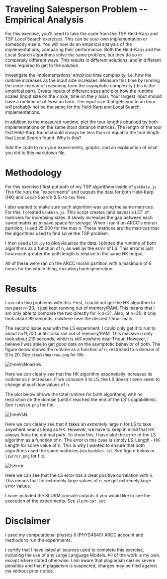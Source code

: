 # Traveling Salesperson Problem -- Empirical Analysis

For this exercise, you'll need to take the code from the TSP Held-Karp and TSP
Local Search exercises. This can be your own implementation or somebody else's.
You will now do an empirical analysis of the implementations, comparing their
performance. Both the Held-Karp and the Local Search algorithms solve the same
problem, but they do so in completely different ways. This results in different
solutions, and in different times required to get to the solution.

Investigate the implementations' empirical time complexity, i.e. how the runtime
increases as the input size increases. *Measure* this time by running the code
instead of reasoning from the asymptotic complexity (this is the empirical
part). Create inputs of different sizes and plot how the runtime scales (input
size on the $x$ axis, time on the $y$ axis). Your largest input should have a
runtime of *at least* an hour. The input size that gets you to an hour will
probably not be the same for the Held-Karp and Local Search implementations.

In addition to the measured runtime, plot the tour lengths obtained by both
implementations on the same input distance matrices. The length of the tour that
Held-Karp found should always be less than or equal to the tour length that
Local Search found. Why is this?

Add the code to run your experiments, graphs, and an explanation of what you did
to this markdown file.

# Methodology

For this exercise I first put both of my TSP algorithms inside of  ```getData.js```. This file runs the "experiments" and outputs the data for both Held-Karp (HK) and Local-Search (LS) to csv files. 

I also wanted to make sure each algorithm was using the same matrices. For this, I created ```bankGen.js```. This script creates (and saves) a LOT of matricies for increasing sizes. It slowly increases the gap between each saved matrix as to save space for storage. When I ran it on ARCC's moran partition, I used 25,000 for the max n. These matrices are the matrices that the algorithms used to find solve the TSP problem.

I then used ```plot.py``` to plot/visualize the data. I plotted the runtime of both algorithms as a function of n, as well as the error of LS. This error is just how much greater the path length is relative to the same HK output.

All of these were ran on the ARCC moran partition with a maximum of 6 hours for the whole thing, including bank generation.

# Results

I ran into two problems with this. First, I could not get the HK algorithm to run past n=20, it just kept running out of memory/RAM. This means that I am only able to compare the two directly for 1<n<21. Also, at n=20, it only took about 99 seconds, nowhere near the desired 1 hour mark.

The second issue was with the LS experiment. I could only get it to run to about n=11,700 until it also ran out of memory/RAM. This massive n only took about 219 seconds, which is still nowhere near 1 hour. However, I believe I was able to get good data on the asymptotic behavior of both. The figure below shows the runtime as a function of n, restricted to a domain of 0 to 20. See ```timeVsNnarrow.png``` for file.

![timeVsNnarrow](https://github.com/user-attachments/assets/cd7763da-c761-490b-abfa-fd0a4922f00b)

Here we can clearly see that the HK algorithm exponetially increases its runtime as n increases. If we compare it to LS, the LS doesn't even seem to change at such low values of n. 

The plot below shows the total runtime for both algorithms, with no restriction on the domain (until it reached the end of the LS's capabilities). See ```timeVsN.png``` for file.

![timeVsN](https://github.com/user-attachments/assets/bb493207-cfef-4721-91e4-b9e46b51160e)

Here we can clearly see that it takes an _extremely_ large n for LS to take anywhere near as long as HK. However, we have to keep in mind that HK always finds the optimal path. To show this, I have plot the error of the LS algorithm as a function of n. The error in this case is simply LS-Length - HK-Length for some value of n. This is why I wanted to ensure that both algorithms used the same matricies (via ```bankGen.js```). See figure below or ```lsError.png``` for file.

![lsError](https://github.com/user-attachments/assets/59d0e821-d150-41d0-8955-424477bcebc7)

Here we can see that the LS error has a clear positive correlation with n. This means that for extremely large values of n, we get extremely large error values.

I have included the SLURM console outputs if you would like to see the execution of the experiments. See ```slurm-59*.out```



# Disclaimer

I used my computational physics II (PHYS4840) ARCC account and methods to run the experiments.

I certify that I have listed all sources used to complete this exercise, including the use of any Large Language Models. All of the work is my own, except where stated otherwise. I am aware that plagiarism carries severe penalties and that if plagiarism is suspected, charges may be filed against me without prior notice.
